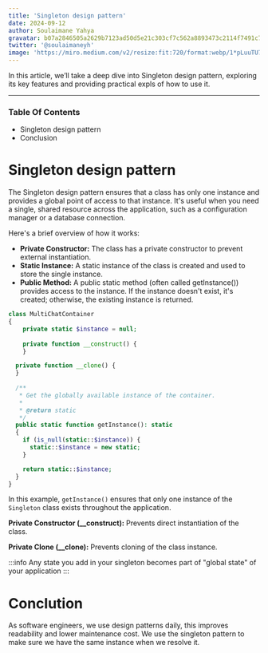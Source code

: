 ```yaml
---
title: 'Singleton design pattern'
date: 2024-09-12
author: Soulaimane Yahya
gravatar: b07a2846505a2629b7123ad50d5e21c303cf7c562a8893473c2114f7491c7796
twitter: '@soulaimaneyh'
image: 'https://miro.medium.com/v2/resize:fit:720/format:webp/1*pLuuTU7pu1cbzin1Mov3bg.jpeg'
---
```


In this article, we’ll take a deep dive into Singleton design pattern, exploring its key features and providing practical expls of how to use it.

---

### Table Of Contents

- Singleton design pattern
- Conclusion

# Singleton design pattern

The Singleton design pattern ensures that a class has only one instance and provides a global point of access to that instance. It's useful when you need a single, shared resource across the application, such as a configuration manager or a database connection.

Here's a brief overview of how it works:

- **Private Constructor:** The class has a private constructor to prevent external instantiation.
- **Static Instance:** A static instance of the class is created and used to store the single instance.
- **Public Method:** A public static method (often called getInstance()) provides access to the instance. If the instance doesn't exist, it's created; otherwise, the existing instance is returned.

```php
class MultiChatContainer
{
	private static $instance = null;
    
	private function __construct() {
	}

  private function __clone() {
  }
    
  /**
   * Get the globally available instance of the container.
   *
   * @return static
   */
  public static function getInstance(): static
  {
    if (is_null(static::$instance)) {
      static::$instance = new static;
    }

    return static::$instance;
  }
}
```

In this example, `getInstance()` ensures that only one instance of the `Singleton` class exists throughout the application.

**Private Constructor (__construct):** Prevents direct instantiation of the class.

**Private Clone (__clone):** Prevents cloning of the class instance.

:::info
Any state you add in your singleton becomes part of "global state" of your application
:::

# Conclution

As software engineers, we use design patterns daily, this improves readability and lower maintenance cost. We use the singleton pattern to make sure we have the same instance when we resolve it.
